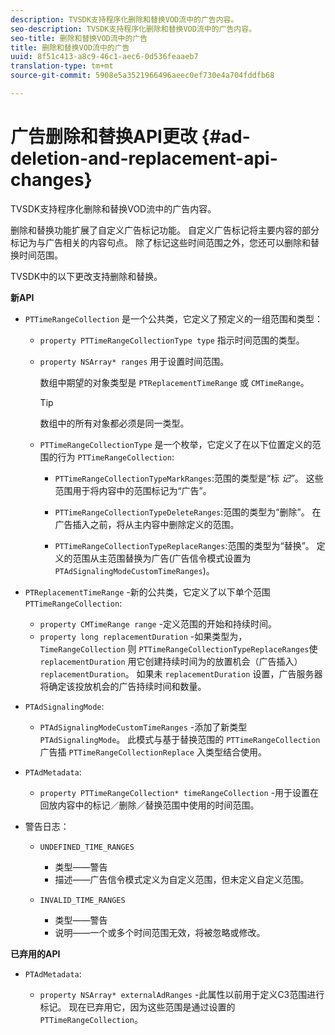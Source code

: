 ```yaml
---
description: TVSDK支持程序化删除和替换VOD流中的广告内容。
seo-description: TVSDK支持程序化删除和替换VOD流中的广告内容。
seo-title: 删除和替换VOD流中的广告
title: 删除和替换VOD流中的广告
uuid: 8f51c413-a8c9-46c1-aec6-0d536feaaeb7
translation-type: tm+mt
source-git-commit: 5908e5a3521966496aeec0ef730e4a704fddfb68

---
```



# 广告删除和替换API更改 {#ad-deletion-and-replacement-api-changes}

TVSDK支持程序化删除和替换VOD流中的广告内容。

删除和替换功能扩展了自定义广告标记功能。 自定义广告标记将主要内容的部分标记为与广告相关的内容句点。 除了标记这些时间范围之外，您还可以删除和替换时间范围。

TVSDK中的以下更改支持删除和替换。

**新API**

* `PTTimeRangeCollection` 是一个公共类，它定义了预定义的一组范围和类型：

   * `property PTTimeRangeCollectionType type` 指示时间范围的类型。
   * `property NSArray* ranges` 用于设置时间范围。

      数组中期望的对象类型是 `PTReplacementTimeRange` 或 `CMTimeRange`。

      >[!TIP]
      >
      >数组中的所有对象都必须是同一类型。

   * `PTTimeRangeCollectionType` 是一个枚举，它定义了在以下位置定义的范围的行为 `PTTimeRangeCollection`:

      * `PTTimeRangeCollectionTypeMarkRanges`:范围的类型是“标 *记”*。 这些范围用于将内容中的范围标记为“广告”。

      * `PTTimeRangeCollectionTypeDeleteRanges`:范围的类型为“删除”。 在广告插入之前，将从主内容中删除定义的范围。
      * `PTTimeRangeCollectionTypeReplaceRanges`:范围的类型为“替换”。 定义的范围从主范围替换为广告(广告信令模式设置为 `PTAdSignalingModeCustomTimeRanges`)。

* `PTReplacementTimeRange` -新的公共类，它定义了以下单个范围 `PTTimeRangeCollection`:

   * `property CMTimeRange range` -定义范围的开始和持续时间。
   * `property long replacementDuration` -如果类型为， `TimeRangeCollection` 则 `PTTimeRangeCollectionTypeReplaceRanges`使 `replacementDuration` 用它创建持续时间为的放置机会（广告插入） `replacementDuration`。 如果未 `replacementDuration` 设置，广告服务器将确定该投放机会的广告持续时间和数量。

* `PTAdSignalingMode`:

   * `PTAdSignalingModeCustomTimeRanges` -添加了新类型 `PTAdSignalingMode`。 此模式与基于替换范围的 `PTTimeRangeCollection` 广告插 `PTTimeRangeCollectionReplace` 入类型结合使用。

* `PTAdMetadata`:

   * `property PTTimeRangeCollection* timeRangeCollection` -用于设置在回放内容中的标记／删除／替换范围中使用的时间范围。

* 警告日志：

   * `UNDEFINED_TIME_RANGES`

      * 类型——警告
      * 描述——广告信令模式定义为自定义范围，但未定义自定义范围。
   * `INVALID_TIME_RANGES`

      * 类型——警告
      * 说明——一个或多个时间范围无效，将被忽略或修改。


**已弃用的API**

* `PTAdMetadata`:

   * `property NSArray* externalAdRanges` -此属性以前用于定义C3范围进行标记。 现在已弃用它，因为这些范围是通过设置的 `PTTimeRangeCollection`。